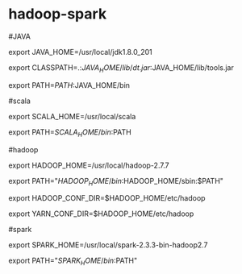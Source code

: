 # hadoop-spark

#JAVA

export JAVA_HOME=/usr/local/jdk1.8.0_201

export CLASSPATH=.:$JAVA_HOME/lib/dt.jar:$JAVA_HOME/lib/tools.jar

export PATH=$PATH:$JAVA_HOME/bin

#scala

export SCALA_HOME=/usr/local/scala

export PATH=$SCALA_HOME/bin:$PATH

#hadoop

export HADOOP_HOME=/usr/local/hadoop-2.7.7

export PATH="$HADOOP_HOME/bin:$HADOOP_HOME/sbin:$PATH"

export HADOOP_CONF_DIR=$HADOOP_HOME/etc/hadoop

export YARN_CONF_DIR=$HADOOP_HOME/etc/hadoop

#spark

export SPARK_HOME=/usr/local/spark-2.3.3-bin-hadoop2.7

export PATH="$SPARK_HOME/bin:$PATH"
